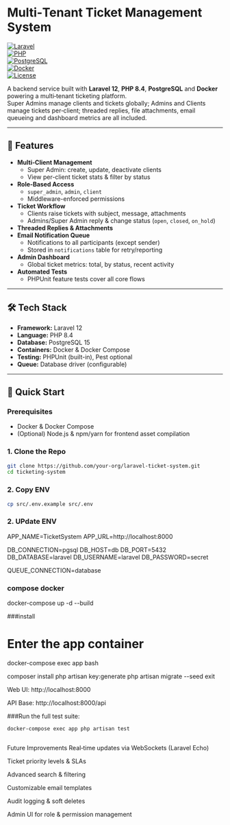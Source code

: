 # Multi‑Tenant Ticket Management System

[![Laravel](https://img.shields.io/badge/Laravel-12.x-red)](https://laravel.com)  
[![PHP](https://img.shields.io/badge/PHP-8.4-blue)](https://www.php.net)  
[![PostgreSQL](https://img.shields.io/badge/PostgreSQL-15-blue)](https://www.postgresql.org)  
[![Docker](https://img.shields.io/badge/Docker-%3E%3D20.10-blue)](https://www.docker.com)  
[![License](https://img.shields.io/badge/License-MIT-green)](LICENSE)

A backend service built with **Laravel 12**, **PHP 8.4**, **PostgreSQL** and **Docker** powering a multi‑tenant ticketing platform.  
Super Admins manage clients and tickets globally; Admins and Clients manage tickets per‑client; threaded replies, file attachments, email queueing and dashboard metrics are all included.

---

## 🚀 Features

- **Multi‑Client Management**  
  - Super Admin: create, update, deactivate clients  
  - View per-client ticket stats & filter by status  
- **Role‑Based Access**  
  - `super_admin`, `admin`, `client`  
  - Middleware-enforced permissions  
- **Ticket Workflow**  
  - Clients raise tickets with subject, message, attachments  
  - Admins/Super Admin reply & change status (`open`, `closed`, `on_hold`)  
- **Threaded Replies & Attachments**  
- **Email Notification Queue**  
  - Notifications to all participants (except sender)  
  - Stored in `notifications` table for retry/reporting  
- **Admin Dashboard**  
  - Global ticket metrics: total, by status, recent activity  
- **Automated Tests**  
  - PHPUnit feature tests cover all core flows  

---

## 🛠️ Tech Stack

- **Framework:** Laravel 12  
- **Language:** PHP 8.4  
- **Database:** PostgreSQL 15  
- **Containers:** Docker & Docker Compose  
- **Testing:** PHPUnit (built-in), Pest optional  
- **Queue:** Database driver (configurable)  

---

## 🔧 Quick Start

### Prerequisites

- Docker & Docker Compose  
- (Optional) Node.js & npm/yarn for frontend asset compilation  

### 1. Clone the Repo

```bash
git clone https://github.com/your‑org/laravel-ticket-system.git
cd ticketing-system
```

### 2. Copy ENV
``` bash
cp src/.env.example src/.env
```

### 2. UPdate ENV

APP_NAME=TicketSystem
APP_URL=http://localhost:8000

DB_CONNECTION=pgsql
DB_HOST=db
DB_PORT=5432
DB_DATABASE=laravel
DB_USERNAME=laravel
DB_PASSWORD=secret

QUEUE_CONNECTION=database

### compose docker
docker-compose up -d --build


###install

# Enter the app container
docker-compose exec app bash

composer install
php artisan key:generate
php artisan migrate --seed
exit


Web UI: http://localhost:8000

API Base: http://localhost:8000/api

###Run the full test suite:
``` bash
docker-compose exec app php artisan test



```

Future Improvements
Real‑time updates via WebSockets (Laravel Echo)

Ticket priority levels & SLAs

Advanced search & filtering

Customizable email templates

Audit logging & soft deletes

Admin UI for role & permission management



